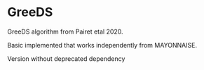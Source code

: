 # GreeDS

GreeDS algorithm from Pairet etal 2020.

Basic implemented that works independently from MAYONNAISE.

Version without deprecated dependency
